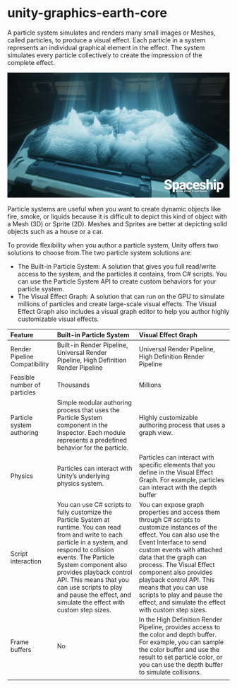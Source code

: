 # unity-graphics-earth-core

A particle system simulates and renders many small images or Meshes, called particles, to produce a visual effect. Each particle in a system represents an individual graphical element in the effect. The system simulates every particle collectively to create the impression of the complete effect.

![holoTable](img/holotable.png)

Particle systems are useful when you want to create dynamic objects like fire, smoke, or liquids because it is difficult to depict this kind of object with a Mesh (3D) or Sprite (2D). Meshes and Sprites are better at depicting solid objects such as a house or a car.

To provide flexibility when you author a particle system, Unity offers two solutions to choose from.The two particle system solutions are:

- The Built-in Particle System: A solution that gives you full read/write access to the system, and the particles it contains, from C# scripts. You can use the Particle System API to create custom behaviors for your particle system.
- The Visual Effect Graph: A solution that can run on the GPU to simulate millions of particles and create large-scale visual effects. The Visual Effect Graph also includes a visual graph editor to help you author highly customizable visual effects.

| Feature                       | Built-in Particle System                                                                                                                                                                                                                                                                                                                                 | Visual Effect Graph                                                                                                                                                                                                                                                                                                                                                                                  |
| :---------------------------- | :------------------------------------------------------------------------------------------------------------------------------------------------------------------------------------------------------------------------------------------------------------------------------------------------------------------------------------------------------- | :--------------------------------------------------------------------------------------------------------------------------------------------------------------------------------------------------------------------------------------------------------------------------------------------------------------------------------------------------------------------------------------------------- |
| Render Pipeline Compatibility | Built-in Render Pipeline, Universal Render Pipeline, High Definition Render Pipeline                                                                                                                                                                                                                                                                     | Universal Render Pipeline, High Definition Render Pipeline                                                                                                                                                                                                                                                                                                                                           |
| Feasible number of particles  | Thousands                                                                                                                                                                                                                                                                                                                                                | Millions                                                                                                                                                                                                                                                                                                                                                                                             |
| Particle system authoring     | Simple modular authoring process that uses the Particle System component in the Inspector. Each module represents a predefined behavior for the particle.                                                                                                                                                                                                | Highly customizable authoring process that uses a graph view.                                                                                                                                                                                                                                                                                                                                        |
| Physics                       | Particles can interact with Unity’s underlying physics system.                                                                                                                                                                                                                                                                                           | Particles can interact with specific elements that you define in the Visual Effect Graph. For example, particles can interact with the depth buffer                                                                                                                                                                                                                                                  |
| Script interaction            | You can use C# scripts to fully customize the Particle System at runtime. You can read from and write to each particle in a system, and respond to collision events. The Particle System component also provides playback control API. This means that you can use scripts to play and pause the effect, and simulate the effect with custom step sizes. | You can expose graph properties and access them through C# scripts to customize instances of the effect. You can also use the Event Interface to send custom events with attached data that the graph can process. The Visual Effect component also provides playback control API. This means that you can use scripts to play and pause the effect, and simulate the effect with custom step sizes. |
| Frame buffers                 | No                                                                                                                                                                                                                                                                                                                                                       | In the High Definition Render Pipeline, provides access to the color and depth buffer. For example, you can sample the color buffer and use the result to set particle color, or you can use the depth buffer to simulate collisions.                                                                                                                                                                |
|                               |                                                                                                                                                                                                                                                                                                                                                          |                                                                                                                                                                                                                                                                                                                                                                                                      |

